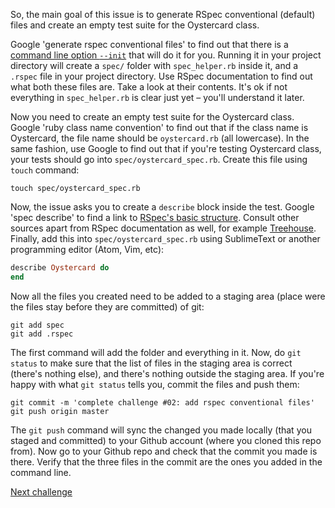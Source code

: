 So, the main goal of this issue is to generate RSpec conventional (default) files and create an empty test suite for the Oystercard class.

Google 'generate rspec conventional files' to find out that there is a [command line option `--init`](https://relishapp.com/rspec/rspec-core/docs/command-line/init-option) that will do it for you. Running it in your project directory will create a `spec/` folder with `spec_helper.rb` inside it, and a `.rspec` file in your project directory. Use RSpec documentation to find out what both these files are. Take a look at their contents. It's ok if not everything in `spec_helper.rb` is clear just yet – you'll understand it later.

Now you need to create an empty test suite for the Oystercard class. Google 'ruby class name convention' to find out that if the class name is Oystercard, the file name should be `oystercard.rb` (all lowercase). In the same fashion, use Google to find out that if you're testing Oystercard class, your tests should go into `spec/oystercard_spec.rb`. Create this file using `touch` command:

```
touch spec/oystercard_spec.rb
```

Now, the issue asks you to create a `describe` block inside the test. Google 'spec describe' to find a link to [RSpec's basic structure](https://www.relishapp.com/rspec/rspec-core/docs/example-groups/basic-structure-describe-it). Consult other sources apart from RSpec documentation as well, for example [Treehouse](http://blog.teamtreehouse.com/an-introduction-to-rspec). Finally, add this into `spec/oystercard_spec.rb` using SublimeText or another programming editor (Atom, Vim, etc):

```ruby
describe Oystercard do
end
```

Now all the files you created need to be added to a staging area (place were the files stay before they are committed) of git:

```
git add spec
git add .rspec
```

The first command will add the folder and everything in it. Now, do `git status` to make sure that the list of files in the staging area is correct (there's nothing else), and there's nothing outside the staging area. If you're happy with what `git status` tells you, commit the files and push them:

```
git commit -m 'complete challenge #02: add rspec conventional files'
git push origin master
```

The `git push` command will sync the changed you made locally (that you staged and committed) to your Github account (where you cloned this repo from). Now go to your Github repo and check that the commit you made is there. Verify that the three files in the commit are the ones you added in the command line.

[Next challenge](../03_debugging.md)



